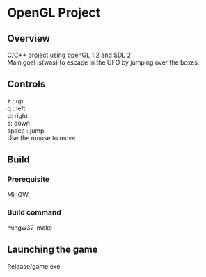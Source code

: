 # OpenGL Project

## Overview
C/C++ project using openGL 1.2 and SDL 2  
Main goal is(was) to escape in the UFO by jumping over the boxes.

## Controls
z : up  
q : left  
d: right  
s: down  
space : jump  
Use the mouse to move  

## Build
### Prerequisite
MinGW

### Build command
mingw32-make

## Launching the game
Release/game.exe

